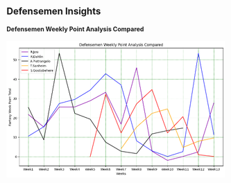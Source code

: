 ## Defensemen Insights

#### Defensemen Weekly Point Analysis Compared

![Weekly](https://github.com/carsonbennett1/Hockey-Player-Analysis-Project/blob/main/img/defensemen_weekly_insights.png)